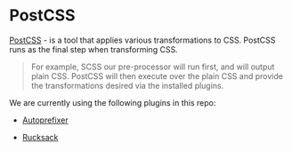 # PostCSS

[PostCSS](https://postcss.org/) - is a tool that applies various transformations to CSS. PostCSS runs as the final step when transforming CSS.

> For example, SCSS our pre-processor will run first, and will output plain CSS. PostCSS will then execute over the plain CSS and provide the transformations desired via the installed plugins.

We are currently using the following plugins in this repo:

- [Autoprefixer](https://github.com/postcss/autoprefixer)

- [Rucksack](https://www.rucksackcss.org/)
